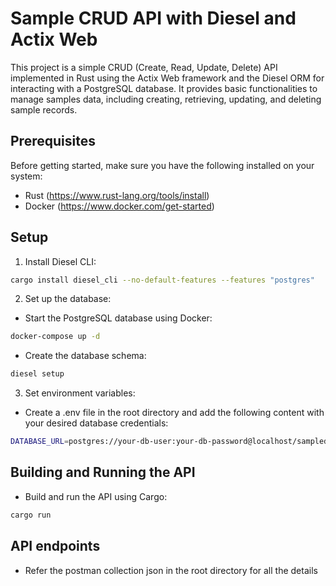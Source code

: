 # Sample CRUD API with Diesel and Actix Web
This project is a simple CRUD (Create, Read, Update, Delete) API implemented in Rust using the Actix Web framework and the Diesel ORM for interacting with a PostgreSQL database. It provides basic functionalities to manage samples data, including creating, retrieving, updating, and deleting sample records.

## Prerequisites
Before getting started, make sure you have the following installed on your system:

- Rust (https://www.rust-lang.org/tools/install)
- Docker (https://www.docker.com/get-started)

## Setup

1. Install Diesel CLI:
```bash
cargo install diesel_cli --no-default-features --features "postgres"
```
2. Set up the database:

- Start the PostgreSQL database using Docker:
```bash
docker-compose up -d
```

- Create the database schema:
```bash
diesel setup
```

3. Set environment variables:

- Create a .env file in the root directory and add the following content with your desired database credentials:

```bash
DATABASE_URL=postgres://your-db-user:your-db-password@localhost/sampledb
```

## Building and Running the API
- Build and run the API using Cargo:

```bash
cargo run
```

## API endpoints
- Refer the postman collection json in the root directory for all the details
